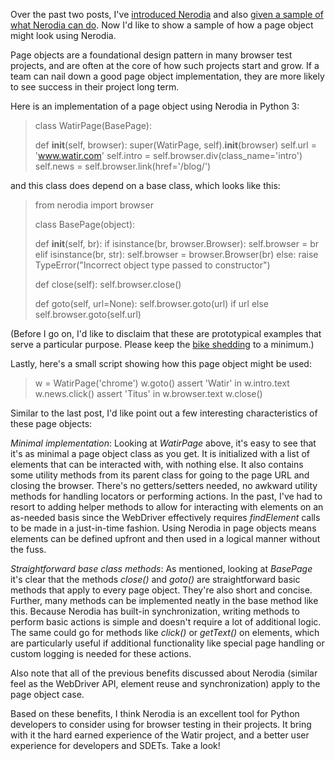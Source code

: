 Over the past two posts, I've [introduced Nerodia]() and also [given a sample of what Nerodia can do](). Now I'd like to show a sample of how a page object might look using Nerodia.

Page objects are a foundational design pattern in many browser test projects, and are often at the core of how such projects start and grow. If a team can nail down a good page object implementation, they are more likely to see success in their project long term.

Here is an implementation of a page object using Nerodia in Python 3: 

> class WatirPage(BasePage):
>    
>    def __init__(self, browser):
>        super(WatirPage, self).__init__(browser)
>        self.url = 'www.watir.com'
>        self.intro = self.browser.div(class_name='intro')
>        self.news = self.browser.link(href='/blog/')

and this class does depend on a base class, which looks like this:

> from nerodia import browser
> 
> class BasePage(object):
>
>    def __init__(self, br):
>        if isinstance(br, browser.Browser):
>            self.browser = br
>        elif isinstance(br, str):
>            self.browser = browser.Browser(br)
>        else:
>            raise TypeError("Incorrect object type passed to constructor")
>
>    def close(self):
>        self.browser.close()
>
>    def goto(self, url=None):
>        self.browser.goto(url) if url else self.browser.goto(self.url)

(Before I go on, I'd like to disclaim that these are prototypical examples that serve a particular purpose. Please keep the [bike shedding](https://personalexcellence.co/blog/bike-shed-effect/) to a minimum.)

Lastly, here's a small script showing how this page object might be used:

> w = WatirPage('chrome')
> w.goto()
> assert 'Watir' in w.intro.text
> w.news.click()
> assert 'Titus' in w.browser.text
> w.close()

Similar to the last post, I'd like point out a few interesting characteristics of these page objects:

*Minimal implementation*: Looking at *WatirPage* above, it's easy to see that it's as minimal a page object class as you get. It is initialized with a list of elements that can be interacted with, with nothing else. It also contains some utility methods from its parent class for going to the page URL and closing the browser. There's no getters/setters needed, no awkward utility methods for handling locators or performing actions. In the past, I've had to resort to adding helper methods to allow for interacting with elements on an as-needed basis since the WebDriver effectively requires *findElement* calls to be made in a just-in-time fashion. Using Nerodia in page objects means elements can be defined upfront and then used in a logical manner without the fuss. 

*Straightforward base class methods*: As mentioned, looking at *BasePage* it's clear that the methods *close()* and *goto()* are straightforward basic methods that apply to every page object. They're also short and concise. Further, many methods can be implemented neatly in the base method like this. Because Nerodia has built-in synchronization, writing methods to perform basic actions is simple and doesn't require a lot of additional logic. The same could go for methods like *click()* or *getText()* on elements, which are particularly useful if additional functionality  like special page handling or custom logging is needed for these actions.

Also note that all of the previous benefits discussed about Nerodia (similar feel as the WebDriver API, element reuse and synchronization) apply to the page object case.

Based on these benefits, I think Nerodia is an excellent tool for Python developers to consider using for browser testing in their projects. It bring with it the hard earned experience of the Watir project, and a better user experience for developers and SDETs. Take a look!
